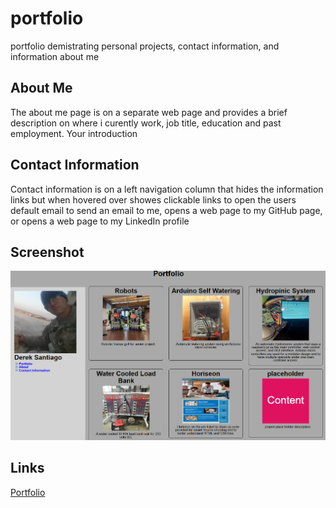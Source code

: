 # portfolio
portfolio demistrating personal projects, contact information, and information about me

## About Me
The about me page is on a separate web page and provides a brief description on where i curently work, job title, education and past employment.
Your introduction

## Contact Information
Contact information is on a left navigation column that hides the information links but when hovered over showes clickable links to open the users default email to send an email to me, opens a web page to my GitHub page, or opens a web page to my LinkedIn profile

## Screenshot

<img alt="screenshot of the website" src="assets/images/portfolio-website-screenshot.png">

## Links

[Portfolio](https://spcsanti1990.github.io/portfolio/)